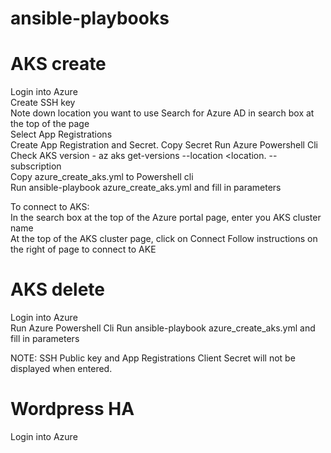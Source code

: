 # ansible-playbooks


# AKS create

Login into Azure  
Create SSH key  
Note down location you want to use 
Search for Azure AD in search box at the top of the page  
Select App Registrations  
Create App Registration and Secret. Copy Secret
Run Azure Powershell Cli  
Check AKS version - az aks get-versions --location <location. --subscription <mysubscriptionid>  
Copy azure_create_aks.yml to Powershell cli  
Run ansible-playbook azure_create_aks.yml and fill in parameters 

To connect to AKS:  
In the search box at the top of the Azure portal page, enter you AKS cluster name  
At the top of the AKS cluster page, click on Connect
Follow instructions on the right of page to connect to AKE

  
    
# AKS delete
Login into Azure  
Run Azure Powershell Cli 
Run ansible-playbook azure_create_aks.yml and fill in parameters  


NOTE: SSH Public key and App Registrations Client Secret will not be displayed when entered.


# Wordpress HA

Login into Azure  

